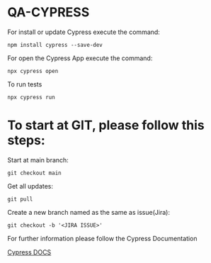 # QA-CYPRESS

For install or update Cypress execute the command:
```
npm install cypress --save-dev
```

For open the Cypress App execute the command:
```
npx cypress open
```
To run tests
```
npx cypress run
```

# To start at GIT, please follow this steps:

Start at main branch:
```
git checkout main
```
Get all updates:
```
git pull
```
Create a new branch named as the same as issue(Jira):
```
git checkout -b '<JIRA ISSUE>'
```

For further information please follow the Cypress Documentation

[Cypress DOCS](https://docs.cypress.io/guides/getting-started/installing-cypress)

